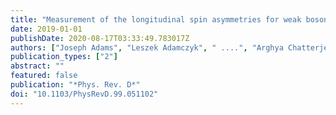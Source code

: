 ```yaml
---
title: "Measurement of the longitudinal spin asymmetries for weak boson production in proton-proton collisions at $sqrts$ = 510 GeV"
date: 2019-01-01
publishDate: 2020-08-17T03:33:49.783017Z
authors: ["Joseph Adams", "Leszek Adamczyk", " ....", "Arghya Chatterjee", "others [STAR Collaboration]"]
publication_types: ["2"]
abstract: ""
featured: false
publication: "*Phys. Rev. D*"
doi: "10.1103/PhysRevD.99.051102"
---
```


